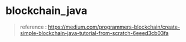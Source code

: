 # blockchain_java

> reference :
https://medium.com/programmers-blockchain/create-simple-blockchain-java-tutorial-from-scratch-6eeed3cb03fa
